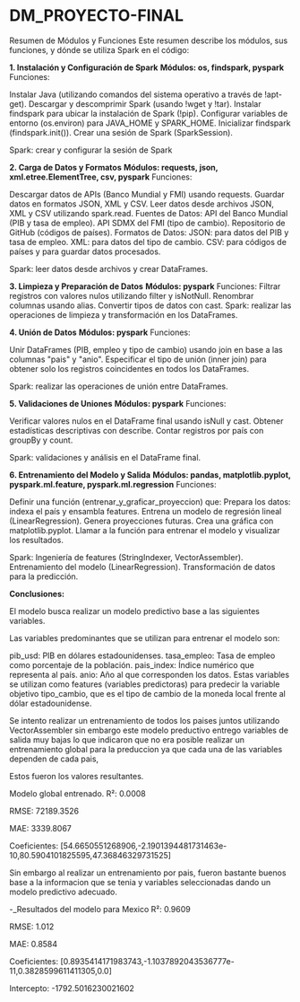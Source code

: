 # DM_PROYECTO-FINAL

Resumen de Módulos y Funciones
Este resumen describe los módulos, sus funciones, y dónde se utiliza Spark en el código:

**1. Instalación y Configuración de Spark**
****Módulos:** os, findspark, pyspark**
Funciones:

Instalar Java (utilizando comandos del sistema operativo a través de !apt-get).
Descargar y descomprimir Spark (usando !wget y !tar).
Instalar findspark para ubicar la instalación de Spark (!pip).
Configurar variables de entorno (os.environ) para JAVA_HOME y SPARK_HOME.
Inicializar findspark (findspark.init()).
Crear una sesión de Spark (SparkSession).

Spark: crear y configurar la sesión de Spark

**2. Carga de Datos y Formatos**
**Módulos: requests, json, xml.etree.ElementTree, csv, pyspark**
Funciones:

Descargar datos de APIs (Banco Mundial y FMI) usando requests.
Guardar datos en formatos JSON, XML y CSV.
Leer datos desde archivos JSON, XML y CSV utilizando spark.read.
Fuentes de Datos:
API del Banco Mundial (PIB y tasa de empleo).
API SDMX del FMI (tipo de cambio).
Repositorio de GitHub (códigos de países).
Formatos de Datos:
JSON: para datos del PIB y tasa de empleo.
XML: para datos del tipo de cambio.
CSV: para códigos de países y para guardar datos procesados.

Spark: leer datos desde archivos y crear DataFrames.

**3. Limpieza y Preparación de Datos**
**Módulos: pyspark**
Funciones:
Filtrar registros con valores nulos utilizando filter y isNotNull.
Renombrar columnas usando alias.
Convertir tipos de datos con cast.
Spark: realizar las operaciones de limpieza y transformación en los DataFrames.

**4. Unión de Datos**
**Módulos: pyspark**
Funciones:

Unir DataFrames (PIB, empleo y tipo de cambio) usando join en base a las columnas "pais" y "anio".
Especificar el tipo de unión (inner join) para obtener solo los registros coincidentes en todos los DataFrames.

Spark: realizar las operaciones de unión entre DataFrames.


**5. Validaciones de Uniones**
**Módulos: pyspark**
Funciones:

Verificar valores nulos en el DataFrame final usando isNull y cast.
Obtener estadísticas descriptivas con describe.
Contar registros por país con groupBy y count.

Spark:  validaciones y análisis en el DataFrame final.

**6. Entrenamiento del Modelo y Salida**
**Módulos: pandas, matplotlib.pyplot, pyspark.ml.feature, pyspark.ml.regression**
Funciones:

Definir una función (entrenar_y_graficar_proyeccion) que:
Prepara los datos: indexa el país y ensambla features.
Entrena un modelo de regresión lineal (LinearRegression).
Genera proyecciones futuras.
Crea una gráfica con matplotlib.pyplot.
Llamar a la función para entrenar el modelo y visualizar los resultados.

Spark: 
Ingeniería de features (StringIndexer, VectorAssembler).
Entrenamiento del modelo (LinearRegression).
Transformación de datos para la predicción.

**Conclusiones:**

El modelo busca realizar un modelo predictivo base a las siguientes variables.

Las variables predominantes que se utilizan para entrenar el modelo son:

pib_usd: PIB en dólares estadounidenses.
tasa_empleo: Tasa de empleo como porcentaje de la población.
pais_index: Índice numérico que representa al país.
anio: Año al que corresponden los datos.
Estas variables se utilizan como features (variables predictoras) para predecir la variable objetivo tipo_cambio, que es el tipo de cambio de la moneda local frente al dólar estadounidense.

Se intento realizar un entrenamiento de todos los paises juntos utilizando VectorAssembler sin embargo este modelo preductivo entrego variables de salida muy bajas lo que indicaron que no era posible realizar un entrenamiento global para la preduccion ya que cada una de las variables dependen de cada pais,

Estos fueron los valores resultantes.

Modelo global entrenado.
R²: 0.0008

RMSE: 72189.3526

MAE: 3339.8067

Coeficientes: [54.6650551268906,-2.1901394481731463e-10,80.5904101825595,47.36846329731525]

Sin embargo al realizar un entrenamiento por pais, fueron bastante buenos base a la informacion que se tenia y variables seleccionadas dando un modelo predictivo adecuado.

 -_Resultados del modelo para Mexico
R²: 0.9609

RMSE: 1.012

MAE: 0.8584

Coeficientes: [0.8935414171983743,-1.1037892043536777e-11,0.3828599611411305,0.0]

Intercepto: -1792.5016230021602

